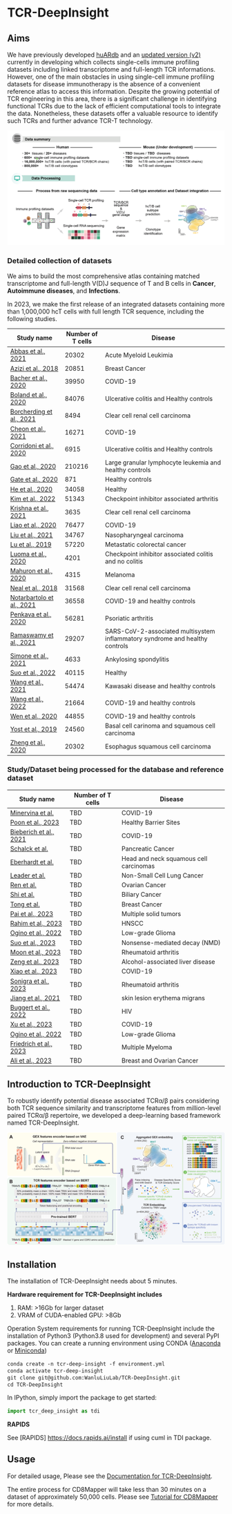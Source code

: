 # TCR-DeepInsight

## Aims

We have previously developed [huARdb](https://huarc.net/database) and an [updated version (v2)](https://huarc.net/v2/) currently in developing which collects single-cells immune profiling datasets including linked transcriptome and full-length TCR informations. However, one of the main obstacles in using single-cell immune profiling datasets for disease immunotherapy is the absence of a convenient reference atlas to access this information. Despite the growing potential of TCR engineering in this area, there is a significant challenge in identifying functional TCRs due to the lack of efficient computational tools to integrate the data. Nonetheless, these datasets offer a valuable resource to identify such TCRs and further advance TCR-T technology.

<img src="./imgs/img1.png" alt="TCRDeepInsight" style="zoom:150%;" />

### Detailed collection of datasets

We aims to build the most comprehensive atlas containing matched transcriptome and full-length V(D)J sequence of T and B cells in **Cancer**, **Autoimmune diseases**, and **Infections**. 


In 2023, we make the first release of an integrated datasets containing more than 1,000,000 hcT cells with full length TCR sequence, including the following studies. 



| **Study name**            | **Number of T cells** | **Disease**                                                  |
| ------------------------- | --------------------- | ------------------------------------------------------------ |
| [Abbas et al., 2021](https://doi.org/10.1038/s41467-021-26282-z)        | 20302                 | Acute Myeloid Leukimia                                       |
| [Azizi et al., 2018](https://doi.org/10.1016/j.cell.2018.05.060)       | 20851                 | Breast Cancer                                                |
| [Bacher et al., 2020](https://doi.org/10.1016/j.immuni.2020.11.016.)      | 39950                 | COVID-19                                                     |
| [Boland et al., 2020](https://doi.org/10.1126/sciimmunol.abb4432)       | 84076                 | Ulcerative colitis and Healthy controls                      |
| [Borcherding et al., 2021](https://doi.org/10.1038/s42003-020-01625-6)  | 8494                  | Clear cell renal cell carcinoma                              |
| [Cheon et al., 2021](https://doi.org/10.1126/sciimmunol.abk1741)      | 16271                 | COVID-19                                                     |
| [Corridoni et al., 2020](https://doi.org/10.1038/s41591-020-1003-4)    | 6915                  | Ulcerative colitis and Healthy controls                      |
| [Gao et al., 2020](https://doi.org/10.1038/s41467-022-29175-x)          | 210216                | Large granular lymphocyte leukemia and healthy controls      |
| [Gate et al., 2020](https://doi.org/10.1038/s41586-019-1895-7)         | 871                   | Healthy controls                                             |
| [He et al., 2020](https://doi.org/10.1186/s13059-020-02210-14)       | 34058                 | Healthy                                                      |
| [Kim et al., 2022](https://doi.org/10.1038/s41467-022-29539-3)          | 51343                 | Checkpoint inhibitor associated arthritis                    |
| [Krishna et al., 2021](https://doi.org/10.1016/j.ccell.2021.03.007)      | 3635                  | Clear cell renal cell carcinoma                              |
| [Liao et al., 2020](https://doi.org/10.1038/s41591-020-0901-9)         | 76477                 | COVID-19                                                     |
| [Liu et al., 2021](https://doi.org/10.1038/s41467-021-21043-4)         | 34767                 | Nasopharyngeal carcinoma                                     |
| [Lu et al., 2019](https://doi.org/10.1038/s41467-022-29539-3)           | 57220                 | Metastatic colorectal cancer                                 |
| [Luoma et al., 2020](https://doi.org/10.1016/j.cell.2020.06.001)        | 4201                  | Checkpoint inhibitor associated colitis and no colitis       |
| [Mahuron et al., 2020](https://doi.org/10.1084/jem.20192080)      | 4315                  | Melanoma                                                     |
| [Neal et al., 2018](https://doi.org/10.1016/j.cell.2018.11.021)         | 31568                 | Clear cell renal cell carcinoma                              |
| [Notarbartolo et al., 2021](https://doi.org/10.1126/sciimmunol.abg502) | 36558                 | COVID-19 and healthy controls                                |
| [Penkava et al., 2020](https://doi.org/10.1038/s41467-020-18513-6)      | 56281                 | Psoriatic arthritis                                          |
| [Ramaswamy et al., 2021](https://doi.org/10.1016/j.immuni.2021.04.003)    | 29207                 | SARS-CoV-2-associated  multisystem inflammatory syndrome and healthy controls |
| [Simone et al., 2021](https://doi.org/10.1038/s42003-021-02931-3)       | 4633                  | Ankylosing spondylitis                                       |
| [Suo et al., 2022](https://doi.org/10.1126/science.abo0516)          | 40115                 | Healthy                                                      |
| [Wang et al., 2021](https://doi.org/10.1038/s41467-021-25771-5)         | 54474                 | Kawasaki disease and healthy controls                        |
| [Wang et al., 2022](https://doi.org/10.3389/fimmu.2022.812514)         | 21664                 | COVID-19 and healthy controls                                |
| [Wen et al., 2020](https://doi.org/10.1038/s41421-020-0168-9)          | 44855                 | COVID-19 and healthy controls                                |
| [Yost et al., 2019](https://doi.org/10.1038/s41591-019-0522-3)         | 24560                 | Basal cell carinoma and squamous cell carcinoma              |
| [Zheng et al., 2020](https://doi.org/10.1038/s41467-020-20019-0)        | 20302                 | Esophagus squamous cell carcinoma                            |

### Study/Dataset being processed for the database and reference dataset

| **Study name**            | **Number of T cells** | **Disease**                                                  |
| ------------------------- | --------------------- | ------------------------------------------------------------ |
| [Minervina et al.](https://doi.org/10.1038/s41590-022-01184-4) | TBD | COVID-19 |
| [Poon et al., 2023](https://doi.org/10.1038/s41590-022-01395-9) | TBD | Healthy Barrier Sites |
| [Bieberich et al., 2021](https://www.frontiersin.org/articles/10.3389/fimmu.2021.701085/full) | TBD | COVID-19  |
| [Schalck et al.](https://doi.org/10.1158/2159-8290.CD-21-1248) | TBD | Pancreatic Cancer |
| [Eberhardt et al.]() | TBD | Head and neck squamous cell carcinomas  |
| [Leader et al.]() | TBD | Non-Small Cell Lung Cancer |
| [Ren et al.]() | TBD | Ovarian Cancer |
| [Shi et al.]() | TBD | Biliary Cancer | 
| [Tong et al.](https://doi.org/10.1038/s41467-022-34581-2) | TBD | Breast Cancer |
| [Pai et al., 2023](https://doi.org/10.1016/j.ccell.2023.03.009) | TBD | Multiple solid tumors |
| [Rahim et al., 2023](https://doi.org/10.1016/j.cell.2023.02.021) | TBD | HNSCC |
| [Ogino et al., 2022](https://www.jci.org/articles/view/151239) | TBD | Low-grade Glioma |
| [Suo et al., 2023](10.1038/s41587-023-01734-7) | TBD | Nonsense-mediated decay (NMD)  |
| [Moon et al., 2023](10.1038/s41467-022-35264-8) | TBD | Rheumatoid arthritis | TBD |
| [Zeng et al., 2023](10.1016/j.chom.2023.02.001) | TBD | Alcohol-associated liver disease | TBD |
| [Xiao et al., 2023](https://www.nature.com/articles/s43587-023-00379-0) | TBD | COVID-19 | 
| [Sonigra et al., 2023](https://insight.jci.org/articles/view/160964) | TBD | Rheumatoid arthritis | 
| [Jiang et al., 2021](https://insight.jci.org/articles/view/148035) | TBD  | skin lesion erythema migrans |
| [Buggert et al., 2022](10.1016/j.cell.2020.11.019) | TBD | HIV |
| [Xu et al., 2023](https://www.nature.com/articles/s41590-022-01367-z) | TBD | COVID-19 |
| [Ogino et al., 2022](https://www.jci.org/articles/view/151239) | TBD | Low-grade Glioma |
| [Friedrich et al., 2023](https://doi.org/10.1016/j.ccell.2023.02.008) | TBD | Multiple Myeloma |
| [Ali et al., 2023](https://rupress.org/jem/article/220/4/e20220729/213819/PD-1-blockade-and-CDK4-6-inhibition-augment) |  TBD | Breast and Ovarian Cancer |


## Introduction to TCR-DeepInsight

To robustly identify potential disease associated TCRα/β pairs considering both TCR sequence similarity and transcriptome features from million-level paired TCRα/β repertoire, we developed a deep-learning based framework named TCR-DeepInsight. 


<img src="./imgs/TCRDeepInsight.png" alt="TCRDeepInsight" style="zoom:150%;" />

## Installation

The installation of TCR-DeepInsight needs about 5 minutes.


**Hardware requirement for TCR-DeepInsight includes**
1. RAM: >16Gb for larger dataset
2. VRAM of CUDA-enabled GPU: >8Gb 


Operation System requirements for running TCR-DeepInsight include the installation of Python3 (Python3.8 used for development) and several PyPI packages. You can create a running environment using CONDA ([Anaconda](https://www.anaconda.com/download#Downloads) or [Miniconda](https://docs.conda.io/en/main/miniconda.html))

```shell
conda create -n tcr-deep-insight -f environment.yml
conda activate tcr-deep-insight
git clone git@github.com:WanluLiuLab/TCR-DeepInsight.git
cd TCR-DeepInsight
```

In IPython, simply import the package to get started:


```python
import tcr_deep_insight as tdi 
```

**RAPIDS**

See [RAPIDS] https://docs.rapids.ai/install if using cuml in TDI package.


## Usage


For detailed usage, Please see the [Documentation for TCR-DeepInsight](https://tcr-deepinsight.readthedocs.io/en/latest/index.html).


The entire process for CD8Mapper will take less than 30 minutes on a dataset of approximately 50,000 cells. Please see [Tutorial for CD8Mapper](https://tcr-deepinsight.readthedocs.io/en/latest/notebooks/huARdb_CD8_Mapper.html) for more details. 